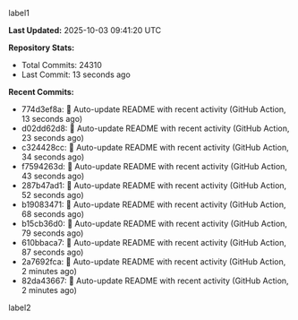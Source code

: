 
label1 
<!-- ACTIVITY_START -->
**Last Updated:** 2025-10-03 09:41:20 UTC

**Repository Stats:**
- Total Commits: 24310
- Last Commit: 13 seconds ago

**Recent Commits:**
- 774d3ef8a: 🤖 Auto-update README with recent activity (GitHub Action, 13 seconds ago)
- d02dd62d8: 🤖 Auto-update README with recent activity (GitHub Action, 23 seconds ago)
- c324428cc: 🤖 Auto-update README with recent activity (GitHub Action, 34 seconds ago)
- f7594263d: 🤖 Auto-update README with recent activity (GitHub Action, 43 seconds ago)
- 287b47ad1: 🤖 Auto-update README with recent activity (GitHub Action, 52 seconds ago)
- b19083471: 🤖 Auto-update README with recent activity (GitHub Action, 68 seconds ago)
- b15cb36d0: 🤖 Auto-update README with recent activity (GitHub Action, 79 seconds ago)
- 610bbaca7: 🤖 Auto-update README with recent activity (GitHub Action, 87 seconds ago)
- 2a7692fca: 🤖 Auto-update README with recent activity (GitHub Action, 2 minutes ago)
- 82da43667: 🤖 Auto-update README with recent activity (GitHub Action, 2 minutes ago)
<!-- ACTIVITY_END -->

label2
